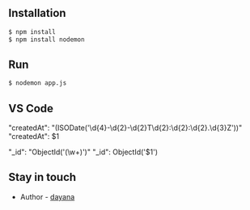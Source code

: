 ## Installation
```bash
$ npm install
$ npm install nodemon
```
## Run
```bash
$ nodemon app.js
```

## VS Code
"createdAt": "(ISODate\('\d{4}-\d{2}-\d{2}T\d{2}:\d{2}:\d{2}.\d{3}Z'\))"
"createdAt": $1

"_id": "ObjectId\('(\w+)'\)"
"_id": ObjectId('$1')

## Stay in touch
- Author - [dayana](https://gitlab.tmrnd.com.my/C00418)

